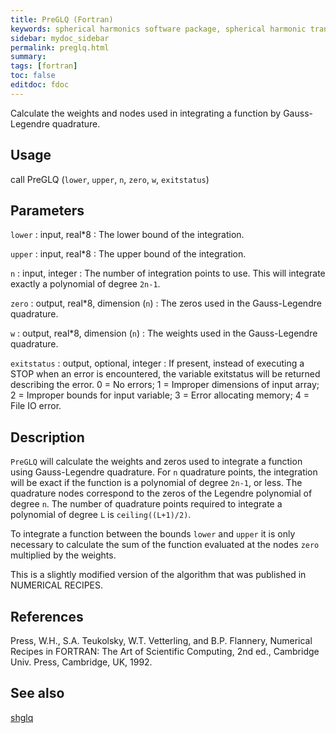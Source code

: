 ```yaml
---
title: PreGLQ (Fortran)
keywords: spherical harmonics software package, spherical harmonic transform, legendre functions, multitaper spectral analysis, fortran, Python, gravity, magnetic field
sidebar: mydoc_sidebar
permalink: preglq.html
summary:
tags: [fortran]
toc: false
editdoc: fdoc
---
```


Calculate the weights and nodes used in integrating a function by Gauss-Legendre quadrature.

## Usage

call PreGLQ (`lower`, `upper`, `n`, `zero`, `w`, `exitstatus`)

## Parameters

`lower` : input, real\*8
:   The lower bound of the integration.

`upper` : input, real\*8
:   The upper bound of the integration.

`n` : input, integer
:   The number of integration points to use. This will integrate exactly a polynomial of degree `2n-1`.

`zero` : output, real\*8, dimension (`n`)
:   The zeros used in the Gauss-Legendre quadrature.

`w` : output, real\*8, dimension (`n`)
:   The weights used in the Gauss-Legendre quadrature.

`exitstatus` : output, optional, integer
:   If present, instead of executing a STOP when an error is encountered, the variable exitstatus will be returned describing the error. 0 = No errors; 1 = Improper dimensions of input array; 2 = Improper bounds for input variable; 3 = Error allocating memory; 4 = File IO error.

## Description

`PreGLQ` will calculate the weights and zeros used to integrate a function using Gauss-Legendre quadrature. For `n` quadrature points, the integration will be exact if the function is a polynomial of degree `2n-1`, or less. The quadrature nodes correspond to the zeros of the Legendre polynomial of degree `n`. The number of quadrature points required to integrate a polynomial of degree `L` is `ceiling((L+1)/2)`.

To integrate a function between the bounds `lower` and `upper` it is only necessary to calculate the sum of the function evaluated at the nodes `zero` multiplied by the weights.

This is a slightly modified version of the algorithm that was published in NUMERICAL RECIPES.

## References

Press, W.H., S.A. Teukolsky, W.T. Vetterling, and B.P. Flannery, Numerical Recipes in FORTRAN: The Art of Scientific Computing, 2nd ed., Cambridge Univ. Press, Cambridge, UK, 1992.

## See also

[shglq](shglq.html)
